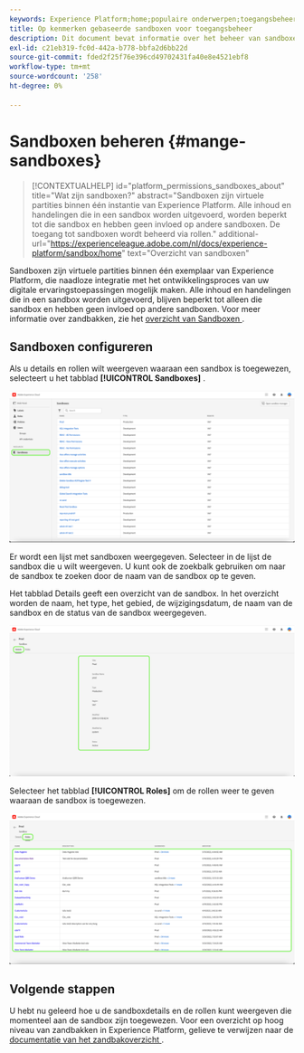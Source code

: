 ```yaml
---
keywords: Experience Platform;home;populaire onderwerpen;toegangsbeheer;op attributen-gebaseerd toegangsbeheer;ABAC
title: Op kenmerken gebaseerde sandboxen voor toegangsbeheer
description: Dit document bevat informatie over het beheer van sandboxen via de machtigingsinterface in Adobe Experience Cloud
exl-id: c21eb319-fc0d-442a-b778-bbfa2d6bb22d
source-git-commit: fded2f25f76e396cd49702431fa40e8e4521ebf8
workflow-type: tm+mt
source-wordcount: '258'
ht-degree: 0%

---
```


# Sandboxen beheren {#mange-sandboxes}

>[!CONTEXTUALHELP]
>id="platform_permissions_sandboxes_about"
>title="Wat zijn sandboxen?"
>abstract="Sandboxen zijn virtuele partities binnen één instantie van Experience Platform. Alle inhoud en handelingen die in een sandbox worden uitgevoerd, worden beperkt tot die sandbox en hebben geen invloed op andere sandboxen. De toegang tot sandboxen wordt beheerd via rollen."
>additional-url="https://experienceleague.adobe.com/nl/docs/experience-platform/sandbox/home" text="Overzicht van sandboxen"

Sandboxen zijn virtuele partities binnen één exemplaar van Experience Platform, die naadloze integratie met het ontwikkelingsproces van uw digitale ervaringstoepassingen mogelijk maken. Alle inhoud en handelingen die in een sandbox worden uitgevoerd, blijven beperkt tot alleen die sandbox en hebben geen invloed op andere sandboxen. Voor meer informatie over zandbakken, zie het [ overzicht van Sandboxen ](../../../sandboxes/home.md).

## Sandboxen configureren

Als u details en rollen wilt weergeven waaraan een sandbox is toegewezen, selecteert u het tabblad **[!UICONTROL Sandboxes]** .

![ fc-sandboxen-lusje ](../../images/flac-ui/flac-sandboxes-tab.png)

Er wordt een lijst met sandboxen weergegeven. Selecteer in de lijst de sandbox die u wilt weergeven. U kunt ook de zoekbalk gebruiken om naar de sandbox te zoeken door de naam van de sandbox op te geven.

Het tabblad Details geeft een overzicht van de sandbox. In het overzicht worden de naam, het type, het gebied, de wijzigingsdatum, de naam van de sandbox en de status van de sandbox weergegeven.

![ fc-zandbakken-details ](../../images/flac-ui/flac-sandboxes-details.png)

Selecteer het tabblad **[!UICONTROL Roles]** om de rollen weer te geven waaraan de sandbox is toegewezen.

![ fc-zandbakken-rollen ](../../images/flac-ui/flac-sandboxes-roles.png)

## Volgende stappen

U hebt nu geleerd hoe u de sandboxdetails en de rollen kunt weergeven die momenteel aan de sandbox zijn toegewezen. Voor een overzicht op hoog niveau van zandbakken in Experience Platform, gelieve te verwijzen naar de [ documentatie van het zandbakoverzicht ](../../sanboxes/../ui/overview.md).
